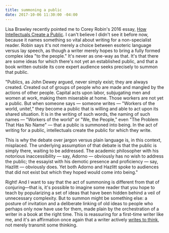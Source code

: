 ```yaml
---
title: summoning a public
date: 2017-10-06 11:30:00 -04:00
---
```


Lisa Brawley recently pointed me to Corey Robin's 2016 essay, [How Intellectuals Create a Public](http://www.chronicle.com/article/How-Intellectuals-Create-a/234984). I can't believe I didn't see it before now, because it names something so vital about writing for a non-specialist reader. Robin says it's not merely a choice between esoteric language versus lay speech, as though a writer merely hopes to bring a fully formed complex idea "to the people." It's never as one-way as that. It's that there are some ideas for which there's not yet an established public, and that a book written outside its core expert audience seeks precisely to summon that public. 

"Publics, as John Dewey argued, never simply exist; they are always created. Created out of groups of people who are made and mangled by the actions of other people. Capital acts upon labor, subjugating men and women at work, making them miserable at home. Those workers are not yet a public. But when someone says — someone writes — "Workers of the world, unite!," they become a public that is willing and able to act upon its shared situation. It is in the writing of such words, the naming of such names — "Workers of the world" or "We, the People," even "The Problem That Has No Name" — that a public is summoned into being. In the act of writing for a public, intellectuals create the public for which they write.

This is why the debate over jargon versus plain language is, in this context, misplaced. The underlying assumption of that debate is that the public is simply there, waiting to be addressed. The academic philosopher with his notorious inaccessibility — say, Adorno — obviously has no wish to address the public; the essayist with his demotic presence and proficiency — say, Hazlitt — obviously does. Yet both Adorno and Hazlitt spoke to audiences that did not exist but which they hoped would come into being."

Right! And I want to say that the act of summoning is different from that of conjuring—that is, it's possible to imagine some reader that you hope to teach by popularizing a set of ideas that have been hidden behind a veil of unnecessary complexity. But to summon might be something else: a posture of invitation and a deliberate linking of old ideas to people who perhaps only now have use for them, made plain by the orchestration of a writer in a book at the right time. This is reassuring for a first-time writer like me, and it's an affirmation once again that a writer actively [writes to think](http://sarahendren.com/reading-notes/to-grow-and-cook-a-message/), not merely transmit some thinking.